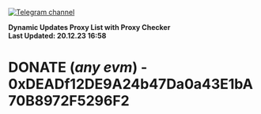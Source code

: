 [![Telegram channel](https://img.shields.io/endpoint?url=https://runkit.io/damiankrawczyk/telegram-badge/branches/master?url=https://t.me/n4z4v0d)](https://t.me/n4z4v0d) 

**Dynamic Updates Proxy List with Proxy Checker**  
**Last Updated: 20.12.23 16:58**

# DONATE (_any evm_) - 0xDEADf12DE9A24b47Da0a43E1bA70B8972F5296F2
